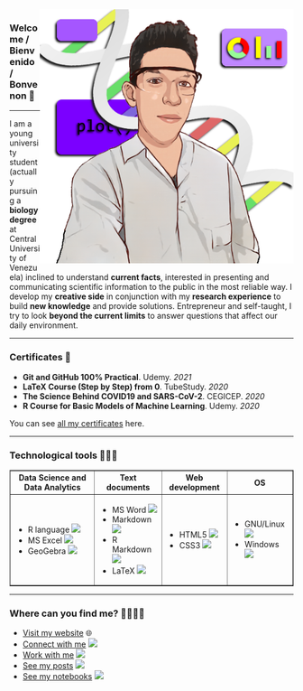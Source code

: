 <img src="https://github.com/itsmiguelrojas/itsmiguelrojas/blob/main/illustration.png" align="right" width="450"/>

### Welcome / Bienvenido / Bonvenon 👋

---

I am a young university student (actually pursuing a **biology degree** at
Central University of Venezuela) inclined to understand **current facts**,
interested in presenting and communicating scientific information to
the public in the most reliable way. I develop my **creative side** in
conjunction with my **research experience** to build **new knowledge** and
provide solutions. Entrepreneur and self-taught, I try to look
**beyond the current limits** to answer questions that affect our
daily environment.

---

### Certificates 📜
- **Git and GitHub 100% Practical**. Udemy. *2021*
- **LaTeX Course (Step by Step) from 0**. TubeStudy. *2020*
- **The Science Behind COVID19 and SARS-CoV-2**. CEGICEP. *2020*
- **R Course for Basic Models of Machine Learning**. Udemy. *2020*

You can see [all my certificates](https://itsmiguelrojas.github.io/certificates/) here.

---

### Technological tools 👨🏻‍💻

<table border="1">
  <tr>
    <th>Data Science and Data Analytics</th>
    <th>Text documents</th>
    <th>Web development</th>
    <th>OS</th>
  </tr>
  <tbody>
    <tr>
      <td>
        <ul>
          <li>R language <img src="https://upload.wikimedia.org/wikipedia/commons/thumb/1/1b/R_logo.svg/2560px-R_logo.svg.png" width="20" /></li>
          <li>MS Excel <img src="https://upload.wikimedia.org/wikipedia/commons/thumb/7/73/Microsoft_Excel_2013-2019_logo.svg/2086px-Microsoft_Excel_2013-2019_logo.svg.png" width="20" /></li>
          <li>GeoGebra <img src="https://upload.wikimedia.org/wikipedia/commons/thumb/5/57/Geogebra.svg/2048px-Geogebra.svg.png" width="20" /></li>
        </ul>
      </td>
      <td>
        <ul>
          <li>MS Word <img src="https://upload.wikimedia.org/wikipedia/commons/thumb/8/8d/Microsoft_Word_2013-2019_logo.svg/2086px-Microsoft_Word_2013-2019_logo.svg.png" width="20" /></li>
          <li>Markdown <img src="https://upload.wikimedia.org/wikipedia/commons/thumb/4/48/Markdown-mark.svg/1280px-Markdown-mark.svg.png" width="20" /></li>
          <li>R Markdown <img src="https://rmarkdown.rstudio.com/docs/reference/figures/logo.png" width="20" /></li>
          <li>LaTeX <img src="https://upload.wikimedia.org/wikipedia/commons/2/25/LaTeX_logo.png" width="25" /></li>
        </ul>
      </td>
      <td>
        <ul>
          <li>HTML5 <img src="https://upload.wikimedia.org/wikipedia/commons/thumb/6/61/HTML5_logo_and_wordmark.svg/768px-HTML5_logo_and_wordmark.svg.png" width="20" /></li>
          <li>CSS3 <img src="https://upload.wikimedia.org/wikipedia/commons/thumb/d/d5/CSS3_logo_and_wordmark.svg/1452px-CSS3_logo_and_wordmark.svg.png" width="15" /></li>
        </ul>
      </td>
      <td>
        <ul>
          <li>GNU/Linux <img src="https://upload.wikimedia.org/wikipedia/commons/thumb/3/35/Tux.svg/1200px-Tux.svg.png" width="20" /></li>
          <li>Windows <img src="https://upload.wikimedia.org/wikipedia/commons/thumb/5/5f/Windows_logo_-_2012.svg/2048px-Windows_logo_-_2012.svg.png" width="20" /></li>
        </ul>
      </td>
    </tr>
  </tbody>
</table>

---

### Where can you find me? 🙋🏻‍♂️📍
- [Visit my website](https://itsmiguelrojas.github.io/) 🌐
- [Connect with me](https://www.linkedin.com/in/itsmiguelrojas/) <img src="https://cdn-icons-png.flaticon.com/512/174/174857.png" width="20" />
- [Work with me](https://www.fiverr.com/itsmiguelrojas) <img src="https://assetsv2.fiverrcdn.com/assets/favicon-32x32-23d4a3fd56a87eaf5a93ddf35a220811.png" width="20" />
- [See my posts](https://www.instagram.com/itsmiguelrojas/) <img src="https://upload.wikimedia.org/wikipedia/commons/thumb/a/a5/Instagram_icon.png/1024px-Instagram_icon.png" width="20" />
- [See my notebooks](https://www.kaggle.com/itsmiguelrojas) <img src="https://cdn3.iconfinder.com/data/icons/logos-and-brands-adobe/512/189_Kaggle-512.png" height="20" />
